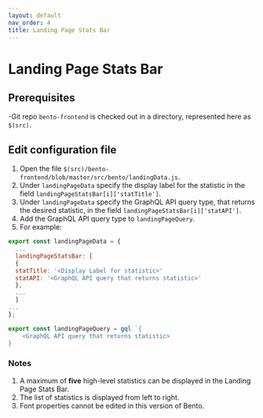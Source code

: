 ```yaml
---
layout: default
nav_order: 4
title: Landing Page Stats Bar
---
```


# Landing Page Stats Bar

## Prerequisites
-Git repo `bento-frontend` is checked out in a directory, represented here as `$(src)`.


## Edit configuration file
1. Open the file `$(src)/bento-frontend/blob/master/src/bento/landingData.js`.
2. Under `landingPageData` specify the display label for the statistic in the field `landingPageStatsBar[i]['statTitle']`.
3. Under `landingPageData` specify the GraphQL API query type, that returns the desired statistic, in the field `landingPageStatsBar[i]['statAPI']`.
4. Add the GraphQL API query type to `landingPageQuery`. 
5. For example:

```javascript
export const landingPageData = {
  ...
  landingPageStatsBar: [
  {
  statTitle: '<Display Label for statistic>'
  statAPI: '<GraphQL API query that returns statistic>'
  },
  ...
  ]
...
};

export const landingPageQuery = gql `{
	<GraphQL API query that returns statistic>
}
```

### Notes
1. A maximum of **five** high-level statistics can be displayed in the Landing Page Stats Bar.
2. The list of statistics is displayed from left to right.
3. Font properties cannot be edited in this version of Bento.
